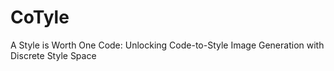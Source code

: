 # CoTyle
A Style is Worth One Code: Unlocking Code-to-Style Image Generation with Discrete Style Space
